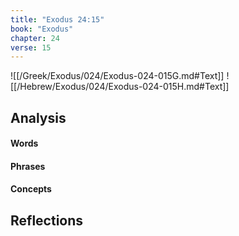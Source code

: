```yaml
---
title: "Exodus 24:15"
book: "Exodus"
chapter: 24
verse: 15
---
```

![[/Greek/Exodus/024/Exodus-024-015G.md#Text]]
![[/Hebrew/Exodus/024/Exodus-024-015H.md#Text]]

## Analysis

#### Words

#### Phrases

#### Concepts

## Reflections
